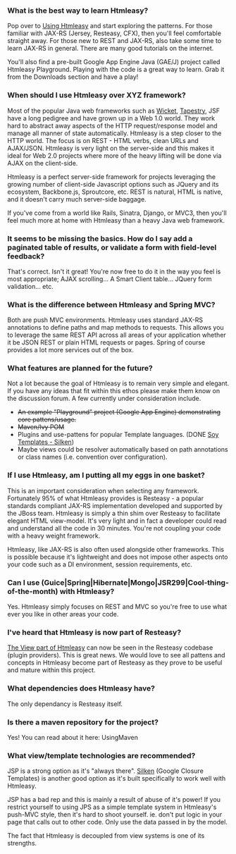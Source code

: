 

### What is the best way to learn Htmleasy? ###

Pop over to [Using Htmleasy](UsingHtmleasy.md) and start exploring the patterns. For those familiar with JAX-RS (Jersey, Resteasy, CFX), then you'll feel comfortable straight away. For those new to REST and JAX-RS, also take some time to learn JAX-RS in general.  There are many good tutorials on the internet.

You'll also find a pre-built Google App Engine Java (GAE/J) project called Htmleasy Playground. Playing with the code is a great way to learn.  Grab it from the Downloads section and have a play!

### When should I use Htmleasy over XYZ framework? ###

Most of the popular Java web frameworks such as [Wicket](http://wicket.apache.org/), [Tapestry](http://tapestry.apache.org/), JSF have a long pedigree and have grown up in a Web 1.0 world. They work hard to abstract away aspects of the HTTP request/response model and manage all manner of state automatically.  Htmleasy is a step closer to the HTTP world.  The focus is on REST - HTML verbs, clean URLs and AJAX/JSON. Htmleasy is very light on the server-side and this makes it ideal for Web 2.0 projects where more of the heavy lifting will be done via AJAX on the client-side.

Htmleasy is a perfect server-side framework for projects leveraging the growing number of client-side Javascript options such as JQuery and its ecosystem, Backbone.js, Sproutcore, etc. REST is natural, HTML is native, and it doesn't carry much server-side baggage.

If you've come from a world like Rails, Sinatra, Django, or MVC3, then you'll feel much more at home with Htmleasy than a heavy Java web framework.

### It seems to be missing the basics. How do I say add a paginated table of results, or validate a form with field-level feedback? ###

That's correct. Isn't it great! You're now free to do it in the way you feel is most appropriate; AJAX scrolling... A Smart Client table... JQuery form validation... etc.

### What is the difference between Htmleasy and Spring MVC? ###

Both are push MVC environments. Htmleasy uses standard JAX-RS annotations to define paths and map methods to requests. This allows you to leverage the same REST API across all areas of your application whether it be JSON REST or plain HTML requests or pages.  Spring of course provides a lot more services out of the box.

### What features are planned for the future? ###

Not a lot because the goal of Htmleasy is to remain very simple and elegant.  If you have any ideas that fit within this ethos please make them know on the discussion forum.  A few currently under consideration include.

  * ~~An example "Playground" project (Google App Engine) demonstrating core pattens/usage.~~
  * ~~Maven/Ivy POM~~
  * Plugins and use-pattens for popular Template languages. (DONE [Soy Templates - Silken](https://github.com/codedance/silken))
  * Maybe views could be resolver automatically based on path annotations or class names (i.e. convention over configuration).

### If I use Htmleasy, am I putting all my eggs in one basket? ###

This is an important consideration when selecting any framework. Fortunately 95% of what Htmleasy provides is Resteasy - a popular standards compliant JAX-RS implementation developed and supported by the JBoss team.  Htmleasy is simply a thin shim over Resteasy to facilitate elegant HTML view-model.  It's very light and in fact a developer could read and understand all the code in 30 minutes. You're not coupling your code with a heavy weight framework.

Htmleasy, like JAX-RS is also often used alongside other frameworks.  This is possible because it's lightweight and does not impose other aspects onto your code such as a DI environment, session requirements, etc.

### Can I use (Guice|Spring|Hibernate|Mongo|JSR299|Cool-thing-of-the-month) with Htmleasy? ###

Yes. Htmleasy simply focuses on REST and MVC so you're free to use what ever you like in other areas your code.

### I've heard that Htmleasy is now part of Resteasy? ###

[The View part of Htmleasy](http://resteasy.svn.sourceforge.net/viewvc/resteasy/trunk/jaxrs/providers/resteasy-html/src/main/java/org/jboss/resteasy/plugins/providers/html/) can now be seen in the Resteasy codebase (plugin providers).  This is great news.  We would love to see all pattens and concepts in Htmleasy become part of Resteasy as they prove to be useful and mature within this project.

### What dependencies does Htmleasy have? ###

The only dependancy is Resteasy itself.

### Is there a maven repository for the project? ###

Yes! You can read about it here: UsingMaven

### What view/template technologies are recommended? ###

JSP is a strong option as it's "always there". [Silken](https://github.com/codedance/silken) (Google Closure Templates) is another good option as it's built specifically to work well with Htmleasy.

JSP has a bad rep and this is mainly a result of abuse of it's power!  If you restrict yourself to using JPS as a simple template system in Htmleasy's push-MVC style, then it's hard to shoot yourself.  ie.  don't put logic in your page that calls out to other code. Only use the data passed in by the model.

The fact that Htmleasy is decoupled from view systems is one of its strengths.